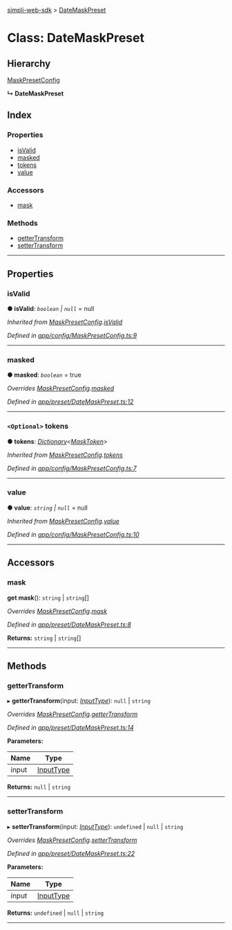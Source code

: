 [simpli-web-sdk](../README.md) > [DateMaskPreset](../classes/datemaskpreset.md)

# Class: DateMaskPreset

## Hierarchy

 [MaskPresetConfig](maskpresetconfig.md)

**↳ DateMaskPreset**

## Index

### Properties

* [isValid](datemaskpreset.md#isvalid)
* [masked](datemaskpreset.md#masked)
* [tokens](datemaskpreset.md#tokens)
* [value](datemaskpreset.md#value)

### Accessors

* [mask](datemaskpreset.md#mask)

### Methods

* [getterTransform](datemaskpreset.md#gettertransform)
* [setterTransform](datemaskpreset.md#settertransform)

---

## Properties

<a id="isvalid"></a>

###  isValid

**● isValid**: *`boolean` \| `null`* =  null

*Inherited from [MaskPresetConfig](maskpresetconfig.md).[isValid](maskpresetconfig.md#isvalid)*

*Defined in [app/config/MaskPresetConfig.ts:9](https://github.com/simplitech/simpli-web-sdk/blob/4ed922b/src/app/config/MaskPresetConfig.ts#L9)*

___
<a id="masked"></a>

###  masked

**● masked**: *`boolean`* = true

*Overrides [MaskPresetConfig](maskpresetconfig.md).[masked](maskpresetconfig.md#masked)*

*Defined in [app/preset/DateMaskPreset.ts:12](https://github.com/simplitech/simpli-web-sdk/blob/4ed922b/src/app/preset/DateMaskPreset.ts#L12)*

___
<a id="tokens"></a>

### `<Optional>` tokens

**● tokens**: *[Dictionary](../interfaces/dictionary.md)<[MaskToken](../interfaces/masktoken.md)>*

*Inherited from [MaskPresetConfig](maskpresetconfig.md).[tokens](maskpresetconfig.md#tokens)*

*Defined in [app/config/MaskPresetConfig.ts:7](https://github.com/simplitech/simpli-web-sdk/blob/4ed922b/src/app/config/MaskPresetConfig.ts#L7)*

___
<a id="value"></a>

###  value

**● value**: *`string` \| `null`* =  null

*Inherited from [MaskPresetConfig](maskpresetconfig.md).[value](maskpresetconfig.md#value)*

*Defined in [app/config/MaskPresetConfig.ts:10](https://github.com/simplitech/simpli-web-sdk/blob/4ed922b/src/app/config/MaskPresetConfig.ts#L10)*

___

## Accessors

<a id="mask"></a>

###  mask

**get mask**(): `string` \| `string`[]

*Overrides [MaskPresetConfig](maskpresetconfig.md).[mask](maskpresetconfig.md#mask)*

*Defined in [app/preset/DateMaskPreset.ts:8](https://github.com/simplitech/simpli-web-sdk/blob/4ed922b/src/app/preset/DateMaskPreset.ts#L8)*

**Returns:** `string` \| `string`[]

___

## Methods

<a id="gettertransform"></a>

###  getterTransform

▸ **getterTransform**(input: *[InputType](../#inputtype)*): `null` \| `string`

*Overrides [MaskPresetConfig](maskpresetconfig.md).[getterTransform](maskpresetconfig.md#gettertransform)*

*Defined in [app/preset/DateMaskPreset.ts:14](https://github.com/simplitech/simpli-web-sdk/blob/4ed922b/src/app/preset/DateMaskPreset.ts#L14)*

**Parameters:**

| Name | Type |
| ------ | ------ |
| input | [InputType](../#inputtype) |

**Returns:** `null` \| `string`

___
<a id="settertransform"></a>

###  setterTransform

▸ **setterTransform**(input: *[InputType](../#inputtype)*): `undefined` \| `null` \| `string`

*Overrides [MaskPresetConfig](maskpresetconfig.md).[setterTransform](maskpresetconfig.md#settertransform)*

*Defined in [app/preset/DateMaskPreset.ts:22](https://github.com/simplitech/simpli-web-sdk/blob/4ed922b/src/app/preset/DateMaskPreset.ts#L22)*

**Parameters:**

| Name | Type |
| ------ | ------ |
| input | [InputType](../#inputtype) |

**Returns:** `undefined` \| `null` \| `string`

___

